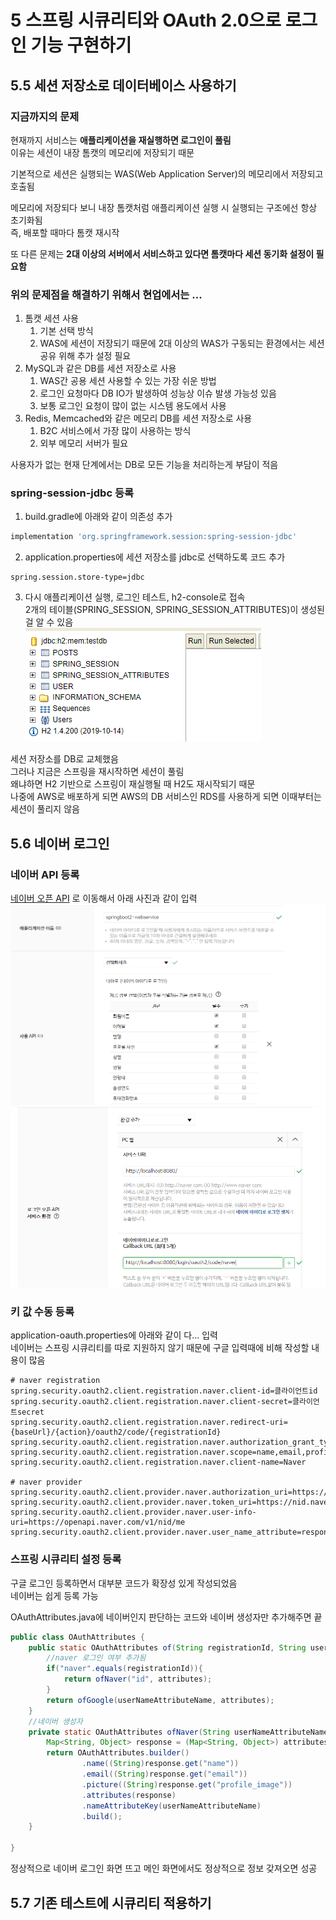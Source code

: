 # 5 스프링 시큐리티와 OAuth 2.0으로 로그인 기능 구현하기

## 5.5 세션 저장소로 데이터베이스 사용하기
### 지금까지의 문제
현재까지 서비스는 **애플리케이션을 재실행하면 로그인이 풀림**   
이유는 세션이 내장 톰캣의 메모리에 저장되기 때문   

기본적으로 세션은 실행되는 WAS(Web Application Server)의 메모리에서 저장되고 호출됨   

메모리에 저장되다 보니 내장 톰캣처럼 애플리케이션 실행 시 실행되는 구조에선 항상 초기화됨   
즉, 배포할 때마다 톰캣 재시작

또 다른 문제는 **2대 이상의 서버에서 서비스하고 있다면 톰캣마다 세션 동기화 설정이 필요함**   

### 위의 문제점을 해결하기 위해서 현업에서는 ...
1. 톰캣 세션 사용   
   1. 기본 선택 방식
	2. WAS에 세션이 저장되기 때문에 2대 이상의 WAS가 구동되는 환경에서는 
	   세션 공유 위해 추가 설정 필요
2. MySQL과 같은 DB를 세션 저장소로 사용
   1. WAS간 공용 세션 사용할 수 있는 가장 쉬운 방법
	2. 로그인 요청마다 DB IO가 발생하여 성능상 이슈 발생 가능성 있음
	3. 보통 로그인 요청이 많이 없는 시스템 용도에서 사용
3. Redis, Memcached와 같은 메모리 DB를 세션 저장소로 사용
	1. B2C 서비스에서 가장 많이 사용하는 방식
	2. 외부 메모리 서버가 필요
	
사용자가 없는 현재 단계에서는 DB로 모든 기능을 처리하는게 부담이 적음

### spring-session-jdbc 등록
1. build.gradle에 아래와 같이 의존성 추가
```groovy
implementation 'org.springframework.session:spring-session-jdbc'
```
2. application.properties에 세션 저장소를 jdbc로 선택하도록 코드 추가
```properties
spring.session.store-type=jdbc
```
3. 다시 애플리케이션 실행, 로그인 테스트, h2-console로 접속   
2개의 테이블(SPRING_SESSION, SPRING_SESSION_ATTRIBUTES)이 생성된걸 알 수 있음   
![img_12.png](img_12.png)   
   
세션 저장소를 DB로 교체했음   
그러나 지금은 스프링을 재시작하면 세션이 풀림   
왜냐하면 H2 기반으로 스프링이 재실행될 때 H2도 재시작되기 때문   
나중에 AWS로 배포하게 되면 AWS의 DB 서비스인 RDS를 사용하게 되면 
이때부터는 세션이 풀리지 않음

## 5.6 네이버 로그인
### 네이버 API 등록
[네이버 오픈 API](https://developers.naver.com/apps/#/register?api=nvlogin) 로 이동해서 
아래 사진과 같이 입력
![img_13.png](img_13.png)   
![img_14.png](img_14.png)   

### 키 값 수동 등록
application-oauth.properties에 아래와 같이 다... 입력   
네이버는 스프링 시큐리티를 따로 지원하지 않기 때문에 구글 입력때에 비해 작성할 내용이 많음 
```properties
# naver registration
spring.security.oauth2.client.registration.naver.client-id=클라이언트id
spring.security.oauth2.client.registration.naver.client-secret=클라이언트secret
spring.security.oauth2.client.registration.naver.redirect-uri={baseUrl}/{action}/oauth2/code/{registrationId}
spring.security.oauth2.client.registration.naver.authorization_grant_type=authorization_code
spring.security.oauth2.client.registration.naver.scope=name,email,profile_image
spring.security.oauth2.client.registration.naver.client-name=Naver

# naver provider
spring.security.oauth2.client.provider.naver.authorization_uri=https://nid.naver.com/oauth2.0/authorize
spring.security.oauth2.client.provider.naver.token_uri=https://nid.naver.com/oauth2.0/token
spring.security.oauth2.client.provider.naver.user-info-uri=https://openapi.naver.com/v1/nid/me
spring.security.oauth2.client.provider.naver.user_name_attribute=response
```

### 스프링 시큐리티 설정 등록
구글 로그인 등록하면서 대부분 코드가 확장성 있게 작성되었음   
네이버는 쉽게 등록 가능

OAuthAttributes.java에 네이버인지 판단하는 코드와 네이버 생성자만 추가해주면 끝
```java
public class OAuthAttributes {
    public static OAuthAttributes of(String registrationId, String userNameAttributeName, Map<String, Object> attributes){
        //naver 로그인 여부 추가됨
        if("naver".equals(registrationId)){
            return ofNaver("id", attributes);    
        }
        return ofGoogle(userNameAttributeName, attributes);
    }
    //네이버 생성자
    private static OAuthAttributes ofNaver(String userNameAttributeName, Map<String, Object> attributes){
        Map<String, Object> response = (Map<String, Object>) attributes.get("response");
        return OAuthAttributes.builder()
                .name((String)response.get("name"))
                .email((String)response.get("email"))
                .picture((String)response.get("profile_image"))
                .attributes(response)
                .nameAttributeKey(userNameAttributeName)
                .build(); 
    }

}
```
정상적으로 네이버 로그인 화면 뜨고 메인 화면에서도 정상적으로 정보 갖져오면 성공

## 5.7 기존 테스트에 시큐리티 적용하기 